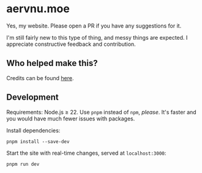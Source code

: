 # aervnu.moe 

Yes, my website. Please open a PR if you have any suggestions for it.

I'm still fairly new to this type of thing, and messy things are expected. I appreciate constructive feedback and contribution.

## Who helped make this?

Credits can be found [here](https://aervnu.moe/credits).

## Development

Requirements: Node.js ≥ 22. Use `pnpm` instead of `npm`, *please*. It's faster and you would have much fewer issues with packages.

Install dependencies:

`pnpm install --save-dev`

Start the site with real-time changes, served at `localhost:3000`:

`pnpm run dev`
